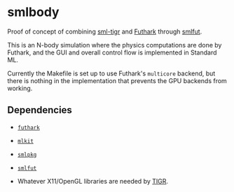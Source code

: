 # smlbody

Proof of concept of combining
[sml-tigr](https://github.com/diku-dk/sml-tigr) and
[Futhark](https://futhark-lang.org) through
[smlfut](https://github.com/diku-dk/smlfut).

This is an N-body simulation where the physics computations are done
by Futhark, and the GUI and overall control flow is implemented in
Standard ML.

Currently the Makefile is set up to use Futhark's `multicore` backend,
but there is nothing in the implementation that prevents the GPU
backends from working.

## Dependencies

* [`futhark`](https://futhark-lang.org)

* [`mlkit`](https://elsman.com/mlkit/)

* [`smlpkg`](https://github.com/diku-dk/smlpkg)

* [`smlfut`](https://github.com/diku-dk/smlfut)

* Whatever X11/OpenGL libraries are needed by [TIGR](https://github.com/erkkah/tigr).
